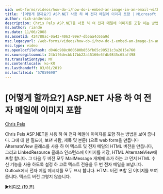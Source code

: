 ```yaml
---
uid: web-forms/videos/how-do-i/how-do-i-embed-an-image-in-an-email-with-aspnet
title: '[어떻게 할까요?] ASP.NET 사용 하 여 전자 메일에 이미지 포함 | Microsoft Docs'
author: rick-anderson
description: Chris Pels ASP.NET을 사용 하 여 전자 메일에 이미지를 포함 하는 방법을 보여 줍니다. 그 (에 대 한 필드에, 보낸 사람, 제목 및 본문)으로 web form을 만듭니다, 그리고 AlternateView를 사용 하는 중...
ms.author: riande
ms.date: 11/06/2008
ms.assetid: 424788ac-0a43-4063-99e7-db5aa4c66a9d
msc.legacyurl: /web-forms/videos/how-do-i/how-do-i-embed-an-image-in-an-email-with-aspnet
msc.type: video
ms.openlocfilehash: d046c988c060580b856fb65c90521c3a2815e760
ms.sourcegitcommit: 24b1f6decbb17bb22a45166e5fdb0845c65af498
ms.translationtype: MT
ms.contentlocale: ko-KR
ms.lasthandoff: 03/01/2019
ms.locfileid: "57059690"
---
```

<a name="how-do-i-embed-an-image-in-an-email-with-aspnet"></a>[어떻게 할까요?] ASP.NET 사용 하 여 전자 메일에 이미지 포함
====================
[Chris Pels](https://twitter.com/chrispels)

Chris Pels ASP.NET을 사용 하 여 전자 메일에 이미지를 포함 하는 방법을 보여 줍니다. 그에 대 한 필드에, 보낸 사람, 제목 및 본문) (으로 web form을 만듭니다 AlternateView 클래스를 사용 하 여 텍스트 및 전자 메일의 HTML 버전을 만듭니다, 그리고 LinkedResource 클래스 인스턴스에 이미지를 저장, HTML AlternateView에 포함 합니다. 그 다음 두 버전 모두 MailMessage 개체에 추가 하는 고 먼저 HTML 수신 기능을 사용 하도록 설정 하 고로 텍스트 전용을 두 번 전자 메일을 보냅니다. Outlook에서 전자 메일 메시지를 모두 표시 합니다. HTML 버전 포함 된 이미지를 보여 줍니다. 텍스트 버전 그렇지 않습니다.

[&#9654;비디오 (19 분)](https://channel9.msdn.com/Blogs/ASP-NET-Site-Videos/how-do-i-embed-an-image-in-an-email-with-aspnet)
